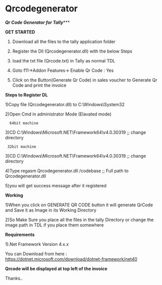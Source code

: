 # Qrcodegenerator

*********Qr Code Generator for Tally************


**GET STARTED**

1) Download all the files to the tally application folder

2) Register the Dll (Qrcodegenerator.dll) with the below Steps

3) load the txt file (Qrcode.txt) in Tally as normal TDL

4) Goto f11->Addon Features-> Enable Qr Code : Yes

5) Click on the  Button(Generate Qr Code) in sales voucher to Generate Qr Code and print the invoice


**Steps to Register DL**


1)Copy file (Qrcodegenerator.dll) to C:\Windows\System32

2)Open Cmd in administrator Mode (Elavated mode)

      64bit machine

3)CD C:\Windows\Microsoft.NET\Framework64\v4.0.30319 ;; change directory

     32bit machine

3)CD C:\Windows\Microsoft.NET\Framework64\v4.0.30319 ;; change directory

4)Type regasm Qrcodegenerator.dll /codebase  ;; Full path to Qrcodegenerator.dll

5)you will get success message after it registered


**Working**

1)When you click on GENERATE QR CODE button it will generate QrCode and Save it as Image in its Working Directory

2)So Make Sure you place all the files in the tally Directory or change the image path in TDL if you place them somewhere


**Requirements**

1).Net Framework Version 4.x.x
  
 You can Download from here : https://dotnet.microsoft.com/download/dotnet-framework/net40


**Qrcode will be displayed at top left of the invoice**

Thanks..
